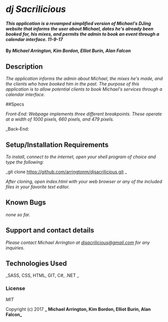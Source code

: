 # _dj Sacrilicious_

#### _This application is a revamped simplified version of Michael's DJing website that informs the user about Michael, dates he's already been booked for, his mixes, and permits the admin to book an event through a calendar interface. 11-9-17_

#### By _Michael Arrington, Kim Bordon, Elliot Burin, Alan Falcon_


## Description

_The application informs the admin about Michael, the mixes he's made, and the clients who have booked him in the past. The purpose of this application is to allow potential clients to book Michael's services through a calendar interface._

##Specs

_Front-End: Webpage implements three different breakpoints.  These operate at a width of 1000 pixels, 660 pixels, and 479 pixels._

_Back-End:


## Setup/Installation Requirements

_To install, connect to the internet, open your shell program of choice and type the following:_

_git clone https://github.com/arringtonm/djsacrilicious.git _

_After cloning, open index.html with your web browser or any of the included files in your favorite text editor._

## Known Bugs

_none so far._

## Support and contact details

_Please contact Michael Arrington at djsacrilicious@gmail.com for any inquiries._

## Technologies Used

_SASS, CSS, HTML, GIT, C#, .NET _

### License

*MIT*

Copyright (c) 2017 **_ Michael Arrington, Kim Bordon, Elliot Burin, Alan Falcon_**
